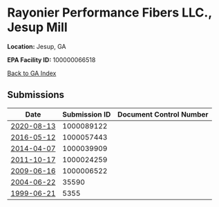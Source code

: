 # Rayonier Performance Fibers LLC., Jesup Mill

**Location:** Jesup, GA

**EPA Facility ID:** 100000066518

[Back to GA Index](../../index.md)

## Submissions

| Date | Submission ID | Document Control Number |
|------|--------------|-------------------------|
| [2020-08-13](submissions/1000089122.md) | 1000089122 |  |
| [2016-05-12](submissions/1000057443.md) | 1000057443 |  |
| [2014-04-07](submissions/1000039909.md) | 1000039909 |  |
| [2011-10-17](submissions/1000024259.md) | 1000024259 |  |
| [2009-06-16](submissions/1000006522.md) | 1000006522 |  |
| [2004-06-22](submissions/35590.md) | 35590 |  |
| [1999-06-21](submissions/5355.md) | 5355 |  |

